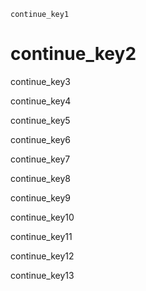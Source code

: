 ```ngMeta
continue_key1
```
# continue_key2
continue_key3

continue_key4

continue_key5


continue_key6

continue_key7


continue_key8

continue_key9

continue_key10

continue_key11

continue_key12


continue_key13